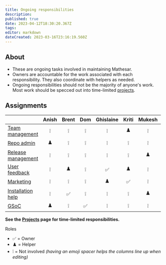 ```yaml
---
title: Ongoing responsibilities
description: 
published: true
date: 2023-04-12T18:30:20.367Z
tags: 
editor: markdown
dateCreated: 2023-03-16T23:16:19.560Z
---
```


## About
- These are ongoing tasks involved in maintaining Mathesar.
- Owners are accountable for the work associated with each responsibility. They also coordinate with helpers as needed.
- Ongoing responsibilities should not be the majority of anyone's work. Most work should be specced out into time-limited [projects](/en/projects).

## Assignments

|                         | Anish | Brent | Dom  | Ghislaine | Kriti | Mukesh | Pavish | Rajat | Sean |
| --                      | :--:  | :--:  | :--: | :--:      |  :--: | :--:   | :--:   | :--:  | :--: |
| [Team management][1]    | ❕    | ❕    | ❕   | ❕        | ♟️    | ❕    | ❕     | ❕    | ✅   |
| [Repo admin][2]         | ♟️    | ❕    | ❕   | ❕        | ❕    | ❕    | ♟️     | ✅    | ❕   |
| [Release management][3] | ❕    | ❕    | ❕   | ❕        | ❕    | ♟️    | ✅     | ❕    | ❕   |
| [User feedback][4]      | ❕    | ♟️    | ❕   | ✅        | ♟️    | ❕    | ♟️     | ❕    | ❕   |
| [Marketing][5]          | ❕    | ❕    | ❕   | ♟️        | ✅    | ❕    | ❕     | ♟️    | ♟️   |
| [Installation help][6]  | ❕    | ✅    | ❕   | ❕        | ❕    | ♟️    | ♟️     | ❕    | ❕   |
| [GSoC][7]               | ♟️    | ❕    | ✅   | ❕        | ❕    | ❕    | ❕     | ♟️    | ❕   |

**See the [Projects](/projects.md) page for time-limited responsibilities.**

[1]: ./responsibilities/team-management.md
[2]: ./responsibilities/repo-admin.md
[3]: ./responsibilities/release-management.md
[4]: ./responsibilities/user-feedback.md
[5]: ./responsibilities/marketing.md
[6]: ./responsibilities/installation-help.md
[7]: ./responsibilities/gsoc.md

Roles

- ✅ = Owner
- ♟️ = Helper 
- ❕ = Not involved *(having an emoji spacer helps the columns line up when editing)*



